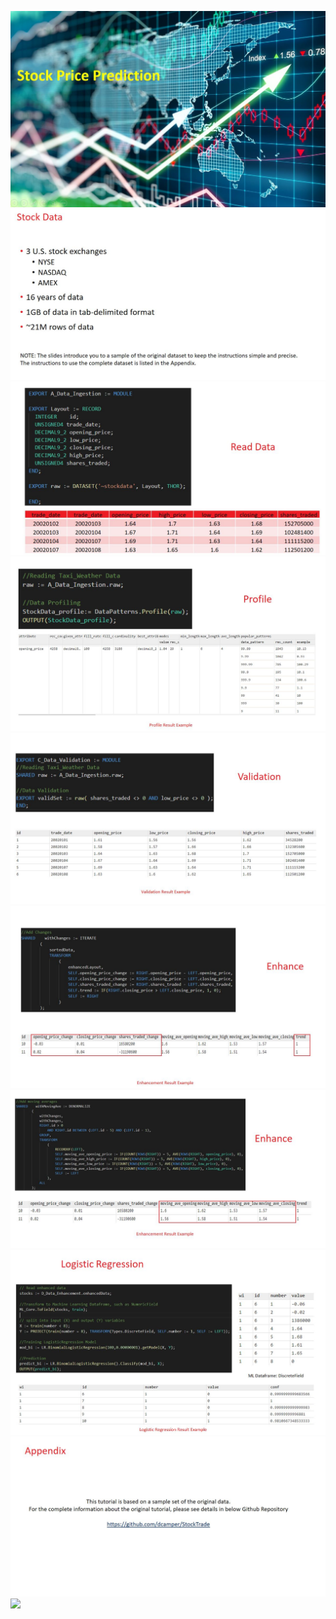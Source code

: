 ![](img/StockTrade/StockTrade.001.JPG)
![](img/StockTrade/StockTrade.002.JPG)
![](img/StockTrade/StockTrade.003.JPG)
![](img/StockTrade/StockTrade.004.JPG)
![](img/StockTrade/StockTrade.005.JPG)
![](img/StockTrade/StockTrade.006.JPG)
![](img/StockTrade/StockTrade.007.JPG)
![](img/StockTrade/StockTrade.008.JPG)
![](img/StockTrade/StockTrade.009.JPG)
![](img/StockTrade/StockTrade.010.JPG)